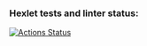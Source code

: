 ### Hexlet tests and linter status:
[![Actions Status](https://github.com/erasskazov/php-project-57/workflows/hexlet-check/badge.svg)](https://github.com/erasskazov/php-project-57/actions)